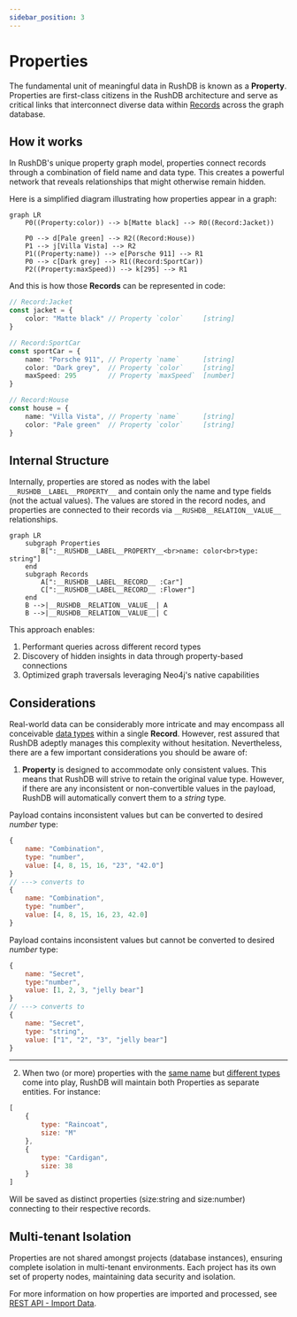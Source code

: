 ```yaml
---
sidebar_position: 3
---
```

# Properties

The fundamental unit of meaningful data in RushDB is known as a **Property**. Properties are first-class citizens in the RushDB architecture and serve as critical links that interconnect diverse data within [Records](/concepts/records) across the graph database.

## How it works

In RushDB's unique property graph model, properties connect records through a combination of field name and data type. This creates a powerful network that reveals relationships that might otherwise remain hidden.

Here is a simplified diagram illustrating how properties appear in a graph:

```mermaid
graph LR
    P0((Property:color)) --> b[Matte black] --> R0((Record:Jacket))

    P0 --> d[Pale green] --> R2((Record:House))
    P1 --> j[Villa Vista] --> R2
    P1((Property:name)) --> e[Porsche 911] --> R1
    P0 --> c[Dark grey] --> R1((Record:SportCar))
    P2((Property:maxSpeed)) --> k[295] --> R1
```

And this is how those **Records** can be represented in code:

```typescript
// Record:Jacket
const jacket = {
    color: "Matte black" // Property `color`     [string]
}

// Record:SportCar
const sportCar = {
    name: "Porsche 911", // Property `name`      [string]
    color: "Dark grey",  // Property `color`     [string]
    maxSpeed: 295        // Property `maxSpeed`  [number]
}

// Record:House
const house = {
    name: "Villa Vista", // Property `name`      [string]
    color: "Pale green"  // Property `color`     [string]
}
```

## Internal Structure

Internally, properties are stored as nodes with the label `__RUSHDB__LABEL__PROPERTY__` and contain only the name and type fields (not the actual values). The values are stored in the record nodes, and properties are connected to their records via `__RUSHDB__RELATION__VALUE__` relationships.

```mermaid
graph LR
    subgraph Properties
        B[":__RUSHDB__LABEL__PROPERTY__<br>name: color<br>type: string"]
    end
    subgraph Records
        A[":__RUSHDB__LABEL__RECORD__ :Car"]
        C[":__RUSHDB__LABEL__RECORD__ :Flower"]
    end
    B -->|__RUSHDB__RELATION__VALUE__| A
    B -->|__RUSHDB__RELATION__VALUE__| C
```

This approach enables:
1. Performant queries across different record types
2. Discovery of hidden insights in data through property-based connections
3. Optimized graph traversals leveraging Neo4j's native capabilities

## Considerations

Real-world data can be considerably more intricate and may encompass all conceivable
[data types](/concepts/storage#data-types) within a single **Record**.
However, rest assured that RushDB adeptly manages this complexity without hesitation. Nevertheless, there are a few
important considerations you should be aware of:

1. **Property** is designed to accommodate only consistent values. This means that RushDB will strive to retain the
original value type. However, if there are any inconsistent or non-convertible values in the payload, RushDB will
automatically convert them to a _string_ type.


Payload contains inconsistent values but can be converted to desired _number_ type:
```js
{
    name: "Combination",
    type: "number",
    value: [4, 8, 15, 16, "23", "42.0"]
}
// ---> converts to
{
    name: "Combination",
    type: "number",
    value: [4, 8, 15, 16, 23, 42.0]
}
```

Payload contains inconsistent values but cannot be converted to desired _number_ type:
```js
{
    name: "Secret",
    type:"number",
    value: [1, 2, 3, "jelly bear"]
}
// ---> converts to
{
    name: "Secret",
    type: "string",
    value: ["1", "2", "3", "jelly bear"]
}
```

---

2. When two (or more) properties with the <u>same name</u> but <u>different types</u> come into play, RushDB will maintain both Properties as separate entities. For instance:

```js
[
    {
        type: "Raincoat",
        size: "M"
    },
    {
        type: "Cardigan",
        size: 38
    }
]
```

Will be saved as distinct properties (size:string and size:number) connecting to their respective records.

## Multi-tenant Isolation

Properties are not shared amongst projects (database instances), ensuring complete isolation in multi-tenant environments. Each project has its own set of property nodes, maintaining data security and isolation.

For more information on how properties are imported and processed, see [REST API - Import Data](/rest-api/import-data).
